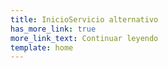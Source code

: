 ```yaml
---
title: InicioServicio alternativo
has_more_link: true
more_link_text: Continuar leyendo
template: home
---
```

